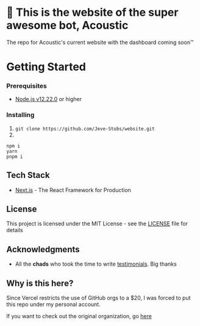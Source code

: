 # 🦄 This is the website of the super awesome bot, Acoustic

The repo for Acoustic's current website with the dashboard coming soon™

# Getting Started

### Prerequisites

- [Node.js v12.22.0](https://nodejs.org/en/) or higher
### Installing
1. `git clone https://github.com/Jeve-Stobs/website.git`
2. 
```sh-session
npm i
yarn
pnpm i
```


## Tech Stack

* [Next.js](https://nextjs.org/docs/getting-started) - The React Framework for Production

## License

This project is licensed under the MIT License - see the [LICENSE](LICENSE) file for details

## Acknowledgments

* All the **chads** who took the time to write [testimonials](https://acoustic.to/#testimonials). Big thanks 

## Why is this here?
Since Vercel restricts the use of GitHub orgs to a $20, I was forced to put this repo under my personal account.

If you want to check out the original organization, go [here](https://github.com/acousticly)
